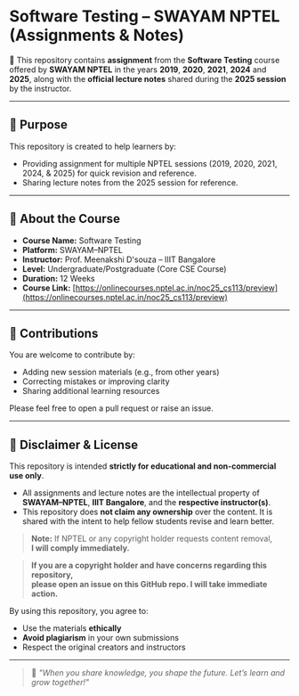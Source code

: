 # Software Testing – SWAYAM NPTEL (Assignments & Notes)

📘 This repository contains **assignment** from the **Software Testing** course offered by **SWAYAM NPTEL** in the years **2019**, **2020**, **2021**, **2024** and **2025**, along with the **official lecture notes** shared during the **2025 session** by the instructor.

---

## 🎯 Purpose

This repository is created to help learners by:
- Providing assignment for multiple NPTEL sessions (2019, 2020, 2021, 2024, & 2025) for quick revision and reference.
- Sharing lecture notes from the 2025 session for reference.

---

## 📌 About the Course

- **Course Name:** Software Testing  
- **Platform:** SWAYAM–NPTEL  
- **Instructor:** Prof. Meenakshi D'souza – IIIT Bangalore 
- **Level:** Undergraduate/Postgraduate (Core CSE Course)  
- **Duration:** 12 Weeks  
- **Course Link:** [https://onlinecourses.nptel.ac.in/noc25_cs113/preview](https://onlinecourses.nptel.ac.in/noc25_cs113/preview)

---

## 🤝 Contributions

You are welcome to contribute by:
- Adding new session materials (e.g., from other years)
- Correcting mistakes or improving clarity
- Sharing additional learning resources

Please feel free to open a pull request or raise an issue.

---

## 📜 Disclaimer & License

This repository is intended **strictly for educational and non-commercial use only**.  

- All assignments and lecture notes are the intellectual property of **SWAYAM–NPTEL**, **IIIT Bangalore**, and the **respective instructor(s)**.  
- This repository does **not claim any ownership** over the content. It is shared with the intent to help fellow students revise and learn better.  

> **Note:** If NPTEL or any copyright holder requests content removal,  
> **I will comply immediately.**

> **If you are a copyright holder and have concerns regarding this repository,  
> please open an issue on this GitHub repo. I will take immediate action.**

By using this repository, you agree to:
- Use the materials **ethically**
- **Avoid plagiarism** in your own submissions
- Respect the original creators and instructors

---

> 🌱 *"When you share knowledge, you shape the future. Let’s learn and grow together!"*

